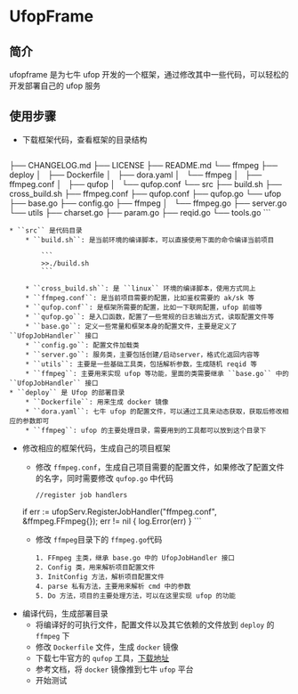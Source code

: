 # UfopFrame

## 简介
ufopframe 是为七牛 ufop 开发的一个框架，通过修改其中一些代码，可以轻松的开发部署自己的 ufop 服务

## 使用步骤
* 下载框架代码，查看框架的目录结构
	
	```
├── CHANGELOG.md
├── LICENSE
├── README.md
└── ffmpeg
    ├── deploy
    │   ├── Dockerfile
    │   ├── dora.yaml
    │   └── ffmpeg
    │       ├── ffmpeg.conf
    │       ├── qufop
    │       └── qufop.conf
    └── src
        ├── build.sh
        ├── cross_build.sh
        ├── ffmpeg.conf
        ├── qufop.conf
        ├── qufop.go
        └── ufop
            ├── base.go
            ├── config.go
            ├── ffmpeg
            │   └── ffmpeg.go
            ├── server.go
            └── utils
                ├── charset.go
                ├── param.go
                ├── reqid.go
                └── tools.go
	```
	
	* ``src`` 是代码目录
		* ``build.sh``: 是当前环境的编译脚本，可以直接使用下面的命令编译当前项目
		
			```
			>>./build.sh
			```
			 
		* ``cross_build.sh``: 是 ``linux`` 环境的编译脚本，使用方式同上
		* ``ffmpeg.conf``: 是当前项目需要的配置，比如鉴权需要的 ak/sk 等
		* ``qufop.conf``: 是框架所需要的配置，比如一下联网配置，ufop 前缀等
		* ``qufop.go``: 是入口函数，配置了一些常规的日志输出方式，读取配置文件等
		* ``base.go``: 定义一些常量和框架本身的配置文件，主要是定义了 ``UfopJobHandler`` 接口
		* ``config.go``: 配置文件加载类 
		* ``server.go``: 服务类，主要包括创建/启动server，格式化返回内容等
		* ``utils``: 主要是一些基础工具类，包括解析参数，生成随机 reqid 等
		* ``ffmpeg``: 主要用来实现 ufop 等功能，里面的类需要继承 ``base.go`` 中的 ``UfopJobHandler`` 接口
	* ``deploy`` 是 Ufop 的部署目录
		* ``Dockerfile``: 用来生成 docker 镜像
		* ``dora.yaml``: 七牛 ufop 的配置文件，可以通过工具来动态获取，获取后修改相应的参数即可
		* ``ffmpeg``: ufop 的主要处理目录，需要用到的工具都可以放到这个目录下

* 修改相应的框架代码，生成自己的项目框架
	* 修改 `ffmpeg.conf`，生成自己项目需要的配置文件，如果修改了配置文件的名字，同时需要修改 `qufop.go` 中代码
		
		```
		//register job handlers
	if err := ufopServ.RegisterJobHandler("ffmpeg.conf", &ffmpeg.FFmpeg{}); err != nil {
		log.Error(err)
	}
		```
	* 修改 ``ffmpeg``目录下的 ``ffmpeg.go``代码
	
		```
		1. FFmpeg 主类，继承 base.go 中的 UfopJobHandler 接口
		2. Config 类，用来解析项目配置文件
		3. InitConfig 方法，解析项目配置文件
		4. parse 私有方法，主要用来解析 cmd 中的参数
		5. Do 方法，项目的主要处理方法，可以在这里实现 ufop 的功能
		```
* 编译代码，生成部署目录
	* 将编译好的可执行文件，配置文件以及其它依赖的文件放到 `deploy` 的 `ffmpeg` 下
	* 修改 `Dockerfile` 文件，生成 `docker` 镜像
	* 下载七牛官方的 `qufop` 工具，[下载地址](https://developer.qiniu.com/dora/tools/1222/qdoractl)
	* 参考文档，将 `docker` 镜像推到七牛 `ufop` 平台
	* 开始测试
